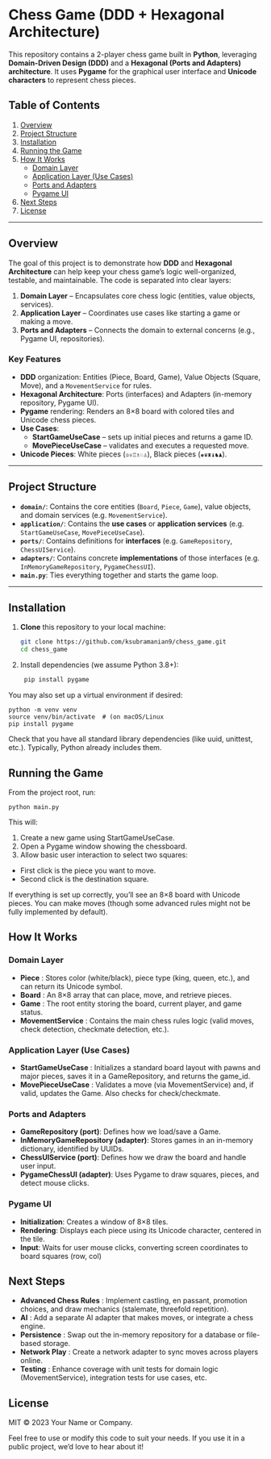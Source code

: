 # Chess Game (DDD + Hexagonal Architecture)

This repository contains a 2-player chess game built in **Python**, leveraging **Domain-Driven Design (DDD)** and a **Hexagonal (Ports and Adapters) architecture**. It uses **Pygame** for the graphical user interface and **Unicode characters** to represent chess pieces.

## Table of Contents

1. [Overview](#overview)
2. [Project Structure](#project-structure)  
3. [Installation](#installation)  
4. [Running the Game](#running-the-game)  
5. [How It Works](#how-it-works)  
   - [Domain Layer](#domain-layer)  
   - [Application Layer (Use Cases)](#application-layer-use-cases)  
   - [Ports and Adapters](#ports-and-adapters)  
   - [Pygame UI](#pygame-ui)  
6. [Next Steps](#next-steps)  
7. [License](#license)

---

## Overview

The goal of this project is to demonstrate how **DDD** and **Hexagonal Architecture** can help keep your chess game’s logic well-organized, testable, and maintainable. The code is separated into clear layers:

1. **Domain Layer** – Encapsulates core chess logic (entities, value objects, services).  
2. **Application Layer** – Coordinates use cases like starting a game or making a move.  
3. **Ports and Adapters** – Connects the domain to external concerns (e.g., Pygame UI, repositories).

### Key Features

- **DDD** organization: Entities (Piece, Board, Game), Value Objects (Square, Move), and a `MovementService` for rules.  
- **Hexagonal Architecture**: Ports (interfaces) and Adapters (in-memory repository, Pygame UI).  
- **Pygame** rendering: Renders an 8×8 board with colored tiles and Unicode chess pieces.  
- **Use Cases**:  
  - **StartGameUseCase** – sets up initial pieces and returns a game ID.  
  - **MovePieceUseCase** – validates and executes a requested move.  
- **Unicode Pieces**: White pieces (`♔♕♖♗♘♙`), Black pieces (`♚♛♜♝♞♟`).

---

## Project Structure

- **`domain/`**: Contains the core entities (`Board`, `Piece`, `Game`), value objects, and domain services (e.g. `MovementService`).
- **`application/`**: Contains the **use cases** or **application services** (e.g. `StartGameUseCase`, `MovePieceUseCase`).
- **`ports/`**: Contains definitions for **interfaces** (e.g. `GameRepository`, `ChessUIService`).
- **`adapters/`**: Contains concrete **implementations** of those interfaces (e.g. `InMemoryGameRepository`, `PygameChessUI`).
- **`main.py`**: Ties everything together and starts the game loop.

---
## Installation
1. **Clone** this repository to your local machine:
   ```bash
   git clone https://github.com/ksubramanian9/chess_game.git
   cd chess_game

2. Install dependencies (we assume Python 3.8+):
   ```bash
    pip install pygame

You may also set up a virtual environment if desired:
    
    python -m venv venv
    source venv/bin/activate  # (on macOS/Linux
    pip install pygame


Check that you have all standard library dependencies (like uuid, unittest, etc.). Typically, Python already includes them.

## Running the Game
From the project root, run:

    python main.py

This will:

1. Create a new game using StartGameUseCase.
2. Open a Pygame window showing the chessboard.
3. Allow basic user interaction to select two squares:
- First click is the piece you want to move.
- Second click is the destination square.

If everything is set up correctly, you’ll see an 8×8 board with Unicode pieces. You can make moves (though some advanced rules might not be fully implemented by default).
## How It Works
### Domain Layer
- **Piece** : Stores color (white/black), piece type (king, queen, etc.), and can return its Unicode symbol.
- **Board** : An 8×8 array that can place, move, and retrieve pieces.
- **Game** : The root entity storing the board, current player, and game status.
- **MovementService** : Contains the main chess rules logic (valid moves, check detection, checkmate detection, etc.).
### Application Layer (Use Cases)
- **StartGameUseCase** : Initializes a standard board layout with pawns and major pieces, saves it in a GameRepository, and returns the game_id.
- **MovePieceUseCase** : Validates a move (via MovementService) and, if valid, updates the Game. Also checks for check/checkmate.
### Ports and Adapters
- **GameRepository (port)**: Defines how we load/save a Game.
- **InMemoryGameRepository (adapter)**: Stores games in an in-memory dictionary, identified by UUIDs.
- **ChessUIService (port)**: Defines how we draw the board and handle user input.
- **PygameChessUI (adapter)**: Uses Pygame to draw squares, pieces, and detect mouse clicks.
### Pygame UI
- **Initialization**: Creates a window of 8×8 tiles.
- **Rendering**: Displays each piece using its Unicode character, centered in the tile.
- **Input**: Waits for user mouse clicks, converting screen coordinates to board squares (row, col)

## Next Steps

- **Advanced Chess Rules** : Implement castling, en passant, promotion choices, and draw mechanics (stalemate, threefold repetition).
- **AI** : Add a separate AI adapter that makes moves, or integrate a chess engine.
- **Persistence** : Swap out the in-memory repository for a database or file-based storage.
- **Network Play** : Create a network adapter to sync moves across players online.
- **Testing** : Enhance coverage with unit tests for domain logic (MovementService), integration tests for use cases, etc.

## License
MIT © 2023 Your Name or Company.

Feel free to use or modify this code to suit your needs. If you use it in a public project, we’d love to hear about it!

